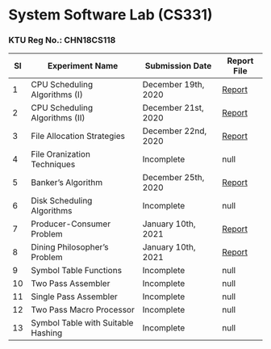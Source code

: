 # System Software Lab (CS331)

### KTU Reg No.: CHN18CS118

| SI  | Experiment Name                    | Submission Date     | Report File                                                                       |
| --- | ---------------------------------- | ------------------- | --------------------------------------------------------------------------------- |
| 1   | CPU Scheduling Algorithms (I)      | December 19th, 2020 | [Report](https://github.com/ceccs18c59/cs331/blob/main/Experiment%201/report.pdf) |
| 2   | CPU Scheduling Algorithms (II)     | December 21st, 2020 | [Report](https://github.com/ceccs18c59/cs331/blob/main/Experiment%202/report.pdf) |
| 3   | File Allocation Strategies         | December 22nd, 2020 | [Report](https://github.com/ceccs18c59/cs331/blob/main/Experiment%203/report.pdf) |
| 4   | File Oranization Techniques        | Incomplete          | null                                                                              |
| 5   | Banker’s Algorithm                 | December 25th, 2020 | [Report](https://github.com/ceccs18c59/cs331/blob/main/Experiment%205/report.pdf) |
| 6   | Disk Scheduling Algorithms         | Incomplete          | null                                                                              |
| 7   | Producer-Consumer Problem          | January 10th, 2021  | [Report](https://github.com/ceccs18c59/cs331/blob/main/Experiment%207/report.pdf) |
| 8   | Dining Philosopher’s Problem       | January 10th, 2021  | [Report](https://github.com/ceccs18c59/cs331/blob/main/Experiment%208/report.pdf) |
| 9   | Symbol Table Functions             | Incomplete          | null                                                                              |
| 10  | Two Pass Assembler                 | Incomplete          | null                                                                              |
| 11  | Single Pass Assembler              | Incomplete          | null                                                                              |
| 12  | Two Pass Macro Processor           | Incomplete          | null                                                                              |
| 13  | Symbol Table with Suitable Hashing | Incomplete          | null                                                                              |
